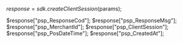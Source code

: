$response = sdk.createClientSession($params);

$response["psp_ResponseCod"];
$response["psp_ResponseMsg"];
$response["psp_MerchantId"];
$response["psp_ClientSession"];
$response["psp_PosDateTime"];
$response["psp_CreatedAt"];
